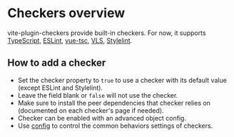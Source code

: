 # Checkers overview

vite-plugin-checkers provide built-in checkers. For now, it supports [TypeScript](/checkers/typescript), [ESLint](/checkers/eslint), [vue-tsc](/checkers/vue-tsc), [VLS](/checkers/vls), [Stylelint](/checkers/stylelint).

## How to add a checker

- Set the checker property to `true` to use a checker with its default value (except ESLint and Stylelint).
- Leave the field blank or `false` will not use the checker.
- Make sure to install the peer dependencies that checker relies on (documented on each checker's page if needed).
- Checker can be enabled with an advanced object config.
- Use [config](/configuration/config) to control the common behaviors settings of checkers.
